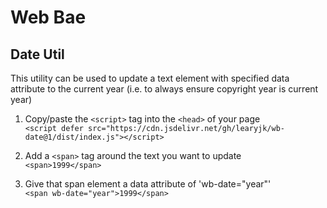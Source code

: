 # Web Bae

## Date Util

This utility can be used to update a text element with specified data attribute to the current year (i.e. to always ensure copyright year is current year)

1. Copy/paste the `<script>` tag into the `<head>` of your page\
   `<script defer src="https://cdn.jsdelivr.net/gh/learyjk/wb-date@1/dist/index.js"></script>`

2. Add a `<span>` tag around the text you want to update\
   `<span>1999</span>`

3. Give that span element a data attribute of 'wb-date="year"'\
   `<span wb-date="year">1999</span>`
